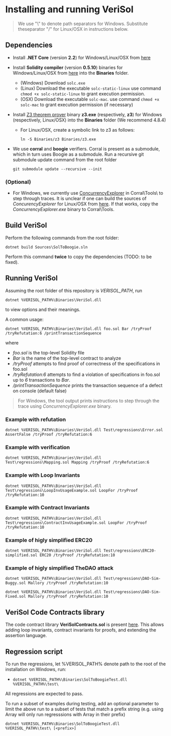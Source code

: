 # Installing and running VeriSol

 > We use "\\" to denote path separators for Windows. Substitute theseparator "/" for Linux/OSX in instructions below. 


## Dependencies

- Install **.NET Core** (version **2.2**) for Windows/Linux/OSX from [here](https://dotnet.microsoft.com/download/dotnet-core/2.2#sdk-2.2.106) 
- Install **Solidity compiler** (version **0.5.10**) binaries for Windows/Linux/OSX from [here](https://github.com/ethereum/solidity/releases/tag/v0.5.10) into the **Binaries** folder.
   - (Windows) Download `solc.exe`
   - (Linux) Download the executable `solc-static-linux` use command `chmod +x solc-static-linux` to grant execution permission.
   - (OSX) Download the executable `solc-mac`. use command `chmod +x solc-mac` to grant execution permission (if necessary)
- Install [Z3 theorem prover](https://github.com/Z3Prover/z3/releases) binary **z3.exe** (respectively, **z3**) for Windows (respectively, Linux/OSX) into the **Binaries** folder (We recommend 4.8.4)
   - For Linux/OSX, create a symbolic link to z3 as follows:
   
      `ln -S Binaries/z3 Binaries/z3.exe`


- We use **corral** and **boogie** verifiers. Corral is present as a submodule, which in turn uses Boogie as a submodule. Run a recursive git submodule update command from the root folder 

      git submodule update --recursive --init


### (Optional) 
   - For Windows, we currently use  [ConcurrencyExplorer](https://github.com/LeeSanderson/Chess) in Corral\Tools\ to step through traces. It is unclear if one can build the sources of *ConcurencyExplorer* for Linux/OSX from [here](https://github.com/LeeSanderson/Chess). If that works, copy the *ConcurrencyExplorer.exe* binary to Corral\Tools\.

## Build VeriSol

Perform the following commands from the root folder:

    dotnet build Sources\SolToBoogie.sln

Perform this command **twice** to copy the dependencies (TODO: to be fixed). 

## Running VeriSol

Assuming the root folder of this repository is *VERISOL_PATH*, run 

`dotnet %VERISOL_PATH%\Binaries\VeriSol.dll`

to view options and their meanings. 

A common usage:

`dotnet %VERISOL_PATH%\Binaries\VeriSol.dll foo.sol Bar /tryProof /tryRefutation:6 /printTransactionSequence`

where 
   - *foo.sol* is the top-level Solidity file
   - *Bar* is the name of the top-level contract to analyze
   - */tryProof* attempts to find proof of correctness of the specifications in foo.sol
   - */tryRefutation:6* attempts to find a violation of specifications in foo.sol up to *6* transactions to *Bar*.
   - */printTransactionSequence* prints the transaction sequence of a defect on console (default false)

  > For Windows, the tool output prints instructions to step through the trace using *ConcurrencyExplorer.exe* binary. 

### Example with refutation ###
`dotnet %VERISOL_PATH%\Binaries\VeriSol.dll Test\regressions\Error.sol AssertFalse /tryProof /tryRefutation:6`

### Example with verification ###
`dotnet %VERISOL_PATH%\Binaries\VeriSol.dll Test\regressions\Mapping.sol Mapping /tryProof /tryRefutation:6`

### Example with Loop Invariants ###
`dotnet %VERISOL_PATH%\Binaries\VeriSol.dll Test\regressions\LoopInvUsageExample.sol LoopFor /tryProof /tryRefutation:10`

### Example with Contract Invariants ###
`dotnet %VERISOL_PATH%\Binaries\VeriSol.dll Test\regressions\ContractInvUsageExample.sol LoopFor /tryProof /tryRefutation:10`

### Example of higly simplified ERC20 ###
`dotnet %VERISOL_PATH%\Binaries\VeriSol.dll Test\regressions\ERC20-simplified.sol ERC20 /tryProof /tryRefutation:10`

### Example of higly simplified TheDAO attack ###
`dotnet %VERISOL_PATH%\Binaries\VeriSol.dll Test\regressions\DAO-Sim-Buggy.sol Mallory /tryProof /tryRefutation:10`

`dotnet %VERISOL_PATH%\Binaries\VeriSol.dll Test\regressions\DAO-Sim-Fixed.sol Mallory /tryProof /tryRefutation:10`

## VeriSol Code Contracts library
The code contract library **VeriSolContracts.sol** is present [here](https://github.com/microsoft/verisol/blob/master/Test/regressions/Libraries/VeriSolContracts.sol). This allows adding loop invariants, contract invariants for proofs, and extending the assertion language.  

## Regression script

To run the regressions, let %VERISOL_PATH% denote path to the root of the installation on Windows, run:
-  `dotnet %VERISOL_PATH%\Binaries\SolToBoogieTest.dll  %VERISOL_PATH%\test\`
<!-- - (Linux/OSX) `dotnet $VeriSolPath/Sources/SolToBoogieTest/bin/Debug/netcoreapp2.2/SolToBoogieTest.dll $VeriSolPath $VeriSolPath/Test` -->

All regressions are expected to pass. 

To run a subset of examples during testing, add an optional parameter to limit the above run to a subset of tests that match a prefix string *<prefix>* (e.g. using Array will only run regresssions with Array in their prefix)

`dotnet %VERISOL_PATH%\Binaries\SolToBoogieTest.dll  %VERISOL_PATH%\test\ [<prefix>]`



